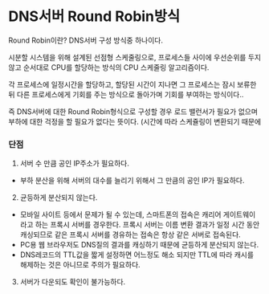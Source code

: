 # DNS서버 Round Robin방식

Round Robin이란? DNS서버 구성 방식중 하나이다.

시분할 시스템을 위해 설계된 선점형 스케줄링으로, 프로세스들 사이에 우선순위를 두지 않고 순서대로 CPU를 할당하는 방식의 CPU 스케줄링 알고리즘이다.

각 프로세스에 일정시간을 할당하고, 할당된 시간이 지나면 그 프로세스는 잠시 보류한 뒤 다른 프로세스에게 기회를 주는 방식으로 돌아가며 기회를 부여하는 방식이다..

즉 DNS서버에 대한 Round Robin형식으로 구성할 경우 로드 밸런서가 필요가 없으며 부하에 대한 걱정을 할 필요가 없다는 뜻이다. (시간에 따라 스케쥴링이 변환되기 때문에

### 단점

1. 서버 수 만큼 공인 IP주소가 필요하다.
  - 부하 분산을 위해 서버의 대수를 늘리기 위해서 그 만큼의 공인 IP가 필요하다.
2. 균등하게 분산되지 않는다.
  - 모바일 사이트 등에서 문제가 될 수 있는데, 스마트폰의 접속은 캐리어 게이트웨이라고 하는 프록시 서버를 경우한다. 프록시 서버는 이름 변환 결과가 일정 시간 동안 캐싱되므로 같은 프록시 서버를 경유하는 접속은 항상 같은 서버로 접속된다.
  - PC용 웹 브라우저도 DNS질의 결과를 캐싱하기 때문에 균등하게 분산되지 않는다.
  - DNS레코드의 TTL값을 짧게 설정하면 어느정도 해소 되지만 TTL에 따라 캐시를 해제하는 것은 아니므로 주의가 필요하다.
3. 서버가 다운되도 확인이 불가능하다.     
